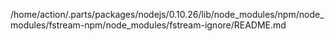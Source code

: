 /home/action/.parts/packages/nodejs/0.10.26/lib/node_modules/npm/node_modules/fstream-npm/node_modules/fstream-ignore/README.md